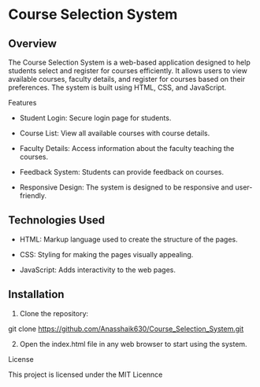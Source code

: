 # Course Selection System

## Overview

The Course Selection System is a web-based application designed to help students select and register for courses efficiently. It allows users to view available courses, faculty details, and register for courses based on their preferences. The system is built using HTML, CSS, and JavaScript.

Features

- Student Login: Secure login page for students.

- Course List: View all available courses with course details.

- Faculty Details: Access information about the faculty teaching the courses.

- Feedback System: Students can provide feedback on courses.

- Responsive Design: The system is designed to be responsive and user-friendly.


## Technologies Used

- HTML: Markup language used to create the structure of the pages.

- CSS: Styling for making the pages visually appealing.

- JavaScript: Adds interactivity to the web pages.


## Installation

1. Clone the repository:

git clone https://github.com/Anasshaik630/Course_Selection_System.git


2. Open the index.html file in any web browser to start using the system.



License

This project is licensed under the MIT Licennce
